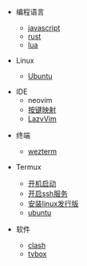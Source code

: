 <!-- docs/_sidebar.md -->

* 编程语言
  - [javascript](/lang/javascript)
  - [rust](/lang/rust)
  - [lua](/lang/lua)

* Linux
	- [Ubuntu](/linux/ubuntu)

- IDE
	- neovim
  	- [按键映射](/ide/neovim/keymaps "neovim - 按键映射")
  	- [LazyVim](/ide/neovim/lazyvim "neovim - LazyVim")

* 终端
	- [wezterm](/terminal/wezterm)

* Termux
	- [开机启动](/termux/startup "Termux - 开机启动")
	- [开启ssh服务](/termux/ssh-server "Termux - 开启ssh服务")
	- [安装linux发行版](/termux/distro "Termux - 安装linux发行版")
	- [ubuntu](/termux/ubuntu "Termux - ubuntu")

* 软件
  - [clash](/software/clash)
  - [tvbox](/software/tvbox)
